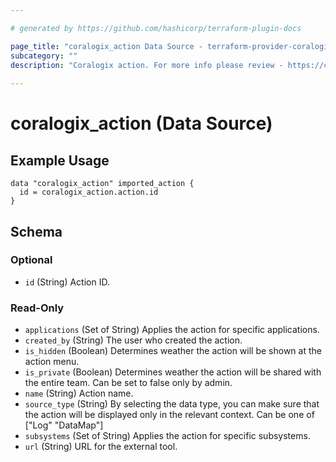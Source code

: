 ```yaml
---

# generated by https://github.com/hashicorp/terraform-plugin-docs

page_title: "coralogix_action Data Source - terraform-provider-coralogix"
subcategory: ""
description: "Coralogix action. For more info please review - https://coralogix.com/docs/coralogix-action-extension/."
  
---
```


# coralogix_action (Data Source)

## Example Usage

```hcl
data "coralogix_action" imported_action {
  id = coralogix_action.action.id
}
```

<!-- schema generated by tfplugindocs -->

## Schema

### Optional

- `id` (String) Action ID.

### Read-Only

- `applications` (Set of String) Applies the action for specific applications.
- `created_by` (String) The user who created the action.
- `is_hidden` (Boolean) Determines weather the action will be shown at the action menu.
- `is_private` (Boolean) Determines weather the action will be shared with the entire team. Can be set to false only by admin.
- `name` (String) Action name.
- `source_type` (String) By selecting the data type, you can make sure that the action will be displayed only in the relevant context. Can be one of ["Log" "DataMap"]
- `subsystems` (Set of String) Applies the action for specific subsystems.
- `url` (String) URL for the external tool.


